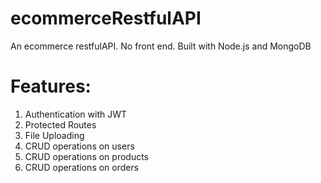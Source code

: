 # ecommerceRestfulAPI
An ecommerce restfulAPI. No front end. Built with Node.js and MongoDB

# Features:
1. Authentication with JWT
2. Protected Routes
3. File Uploading
4. CRUD operations on users
5. CRUD operations on products
6. CRUD operations on orders

